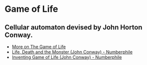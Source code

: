 # Game of Life

## Cellular automaton devised by John Horton Conway.

- [More on The Game of Life](https://en.wikipedia.org/wiki/Conway%27s_Game_of_Life)
- [Life, Death and the Monster (John Conway) - Numberphile](https://www.youtube.com/watch?v=xOCe5HUObD4)
- [Inventing Game of Life (John Conway) - Numberphile](https://www.youtube.com/watch?v=R9Plq-D1gEk)

